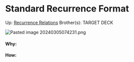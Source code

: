 # Standard Recurrence Format

Up: [Recurrence Relations](recurrence_relations)
Brother(s):
TARGET DECK

![Pasted image 20240305074231.png](pasted_image_20240305074231.png)




































#### Why:
#### How:









